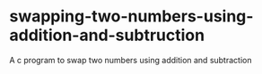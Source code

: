 # swapping-two-numbers-using-addition-and-subtruction
A c program to swap two numbers using addition and subtraction
